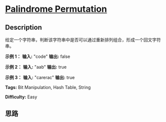 # [Palindrome Permutation][title]

## Description

给定一个字符串，判断该字符串中是否可以通过重新排列组合，形成一个回文字符串。

**示例 1：**
            **输入:** "code"    **输出:** false

**示例 2：**
            **输入:** "aab"    **输出:** true

**示例 3：**
            **输入:** "carerac"    **输出:** true


**Tags:** Bit Manipulation, Hash Table, String

**Difficulty:** Easy

## 思路

[title]: https://leetcode-cn.com/problems/palindrome-permutation
